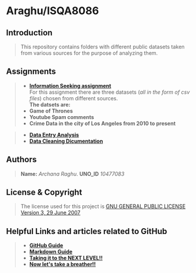 # Araghu/ISQA8086

## **Introduction**

> This repository contains folders with different public datasets taken from various sources for the purpose of analyzing them.


## **Assignments**

> * [**Information Seeking assignment**](https://github.com/ArchanaRaghu512/Araghu8086)   
> For this assignment there are three datasets (_all in the form of csv files_) chosen from different sources.  
> **The datsets are:**
> * **Game of Thrones**
> * **Youtube Spam comments**
> * **Crime Data in the city of Los Angeles from 2010 to present**

> * [**Data Entry Analysis**](https://github.com/ArchanaRaghu512/Araghu8086)    
> * [**Data Cleaning Dicumentation**](https://github.com/ArchanaRaghu512/Araghu8086)

## **Authors**

> **Name:** _Archana Raghu_. 
> **UNO_ID** _10477083_

## **License & Copyright**

> The license used for this project is [GNU GENERAL PUBLIC LICENSE Version 3, 29 June 2007](https://github.com/ArchanaRaghu512/Araghu8086/blob/master/LICENSE)

## **Helpful Links and articles related to GitHub**

> * [**GitHub Guide**](https://guides.github.com/activities/hello-world/)   
> * [**Markdown Guide**](https://www.markdownguide.org)   
> * [**Taking it to the NEXT LEVEL!!**](https://www.codeschool.com/courses/mastering-github)     
> * [**Now let's take a breather!!**](https://i.pinimg.com/736x/74/56/0e/74560e4271d599f06e4b93e71f4a3836--calvin-and-hobbes-quotes-calvin--hobbes.jpg)   



